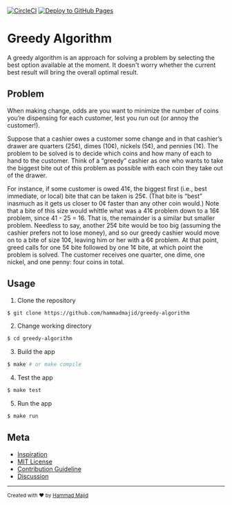 [![CircleCI](https://dl.circleci.com/status-badge/img/gh/hammadmajid/greedy-algorithm/tree/master.svg?style=svg)](https://dl.circleci.com/status-badge/redirect/gh/hammadmajid/greedy-algorithm/tree/master) [![Deploy to GitHub Pages](https://github.com/hammadmajid/greedy-algorithm/actions/workflows/jekyll-gh-pages.yml/badge.svg)](https://github.com/hammadmajid/greedy-algorithm/actions/workflows/jekyll-gh-pages.yml)

# Greedy Algorithm

A greedy algorithm is an approach for solving a problem by selecting the best option available at the moment. It doesn't worry whether the current best result will bring the overall optimal result.

## Problem

When making change, odds are you want to minimize the number of coins you’re dispensing for each customer, lest you run out (or annoy the customer!).

Suppose that a cashier owes a customer some change and in that cashier’s drawer are quarters (25¢), dimes (10¢), nickels (5¢), and pennies (1¢). The problem to be solved is to decide which coins and how many of each to hand to the customer. Think of a “greedy” cashier as one who wants to take the biggest bite out of this problem as possible with each coin they take out of the drawer. 

For instance, if some customer is owed 41¢, the biggest first (i.e., best immediate, or local) bite that can be taken is 25¢. (That bite is “best” inasmuch as it gets us closer to 0¢ faster than any other coin would.) Note that a bite of this size would whittle what was a 41¢ problem down to a 16¢ problem, since 41 - 25 = 16. That is, the remainder is a similar but smaller problem. Needless to say, another 25¢ bite would be too big (assuming the cashier prefers not to lose money), and so our greedy cashier would move on to a bite of size 10¢, leaving him or her with a 6¢ problem. At that point, greed calls for one 5¢ bite followed by one 1¢ bite, at which point the problem is solved. The customer receives one quarter, one dime, one nickel, and one penny: four coins in total.

## Usage

1. Clone the repository
```bash
$ git clone https://github.com/hammadmajid/greedy-algorithm
```
2. Change working directory
```bash
$ cd greedy-algorithm
```
3. Build the app 
```bash
$ make # or make compile
```
4. Test the app 
```bash
$ make test
```
5. Run the app 
```bash
$ make run
```

## Meta

- [Inspiration](https://cs50.harvard.edu/x/2022/psets/1/cash/)
- [MIT License](./LICENSE)
- [Contribution Guideline](./CONTRIBUTIING.md)
- [Discussion](https://github.com/hammadmajid/greedy-algorithm/discussions)


---
<sub>Created with ❤ by [Hammad Majid](https://github.com/hammadmajid)</sub>
